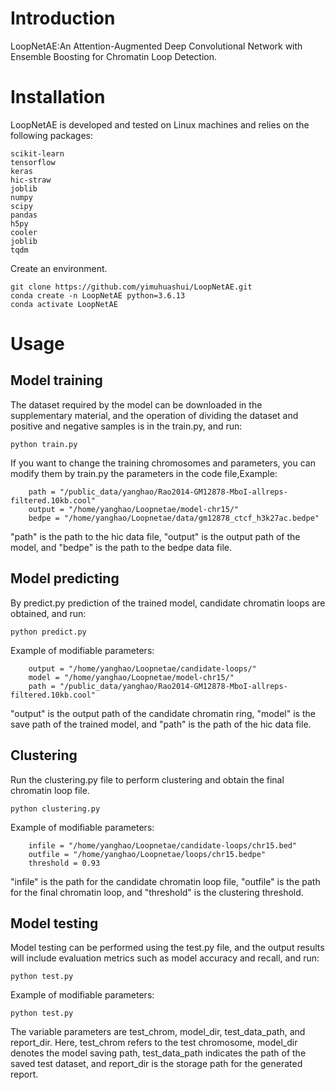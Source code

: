 # Introduction
LoopNetAE:An Attention-Augmented Deep Convolutional Network with Ensemble Boosting for Chromatin Loop Detection.
# Installation
LoopNetAE is developed and tested on Linux machines and relies on the following packages:
```
scikit-learn  
tensorflow
keras
hic-straw
joblib  
numpy 
scipy   
pandas 
h5py   
cooler 
joblib
tqdm
```
Create an environment.
```
git clone https://github.com/yimuhuashui/LoopNetAE.git 
conda create -n LoopNetAE python=3.6.13   
conda activate LoopNetAE    
```
# Usage
## Model training
The dataset required by the model can be downloaded in the supplementary material, and the operation of dividing the dataset and positive and negative samples is in the train.py, and run:  
```
python train.py
```
If you want to change the training chromosomes and parameters, you can modify them by train.py the parameters in the code file,Example:
```
    path = "/public_data/yanghao/Rao2014-GM12878-MboI-allreps-filtered.10kb.cool"
    output = "/home/yanghao/Loopnetae/model-chr15/"
    bedpe = "/home/yanghao/Loopnetae/data/gm12878_ctcf_h3k27ac.bedpe"
```
"path" is the path to the hic data file, "output" is the output path of the model, and "bedpe" is the path to the bedpe data file.
## Model predicting
By predict.py prediction of the trained model, candidate chromatin loops are obtained, and run:  
```
python predict.py 
```
Example of modifiable parameters:
```
    output = "/home/yanghao/Loopnetae/candidate-loops/"
    model = "/home/yanghao/Loopnetae/model-chr15/"
    path = "/public_data/yanghao/Rao2014-GM12878-MboI-allreps-filtered.10kb.cool"
```
"output" is the output path of the candidate chromatin ring, "model" is the save path of the trained model, and "path" is the path of the hic data file.
## Clustering
Run the clustering.py file to perform clustering and obtain the final chromatin loop file.
```
python clustering.py 
```
Example of modifiable parameters:
```
    infile = "/home/yanghao/Loopnetae/candidate-loops/chr15.bed"
    outfile = "/home/yanghao/Loopnetae/loops/chr15.bedpe"
    threshold = 0.93
```
"infile" is the path for the candidate chromatin loop file, "outfile" is the path for the final chromatin loop, and "threshold" is the clustering threshold.
##  Model testing 
Model testing can be performed using the test.py file, and the output results will include evaluation metrics such as model accuracy and recall, and run: 
```
python test.py
```
Example of modifiable parameters:
```
python test.py
```
The variable parameters are test_chrom, model_dir, test_data_path, and report_dir. Here, test_chrom refers to the test chromosome, model_dir denotes the model saving path, test_data_path indicates the path of the saved test dataset, and report_dir is the storage path for the generated report.
